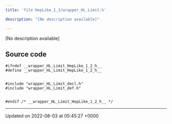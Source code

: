 ```yaml
---
title: 'file HepLike_1_2/wrapper_HL_Limit.h'

description: "[No description available]"

---
```







[No description available]




## Source code

```
#ifndef __wrapper_HL_Limit_HepLike_1_2_h__
#define __wrapper_HL_Limit_HepLike_1_2_h__


#include "wrapper_HL_Limit_decl.h"
#include "wrapper_HL_Limit_def.h"


#endif /* __wrapper_HL_Limit_HepLike_1_2_h__ */
```


-------------------------------

Updated on 2022-08-03 at 05:45:27 +0000
